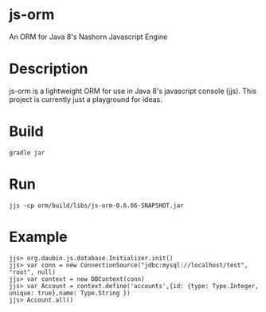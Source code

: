 # js-orm
An ORM for Java 8's Nashorn Javascript Engine

Description
======

js-orm is a lightweight ORM for use in Java 8's javascript console (jjs).
This project is currently just a playground for ideas.

Build
======

    gradle jar
    
Run
=======

    jjs -cp orm/build/libs/js-orm-0.6.66-SNAPSHOT.jar
    
    
Example
=====
    jjs> org.daubin.js.database.Initializer.init()
    jjs> var conn = new ConnectionSource("jdbc:mysql://localhost/test", "root", null)
    jjs> var context = new DBContext(conn)
    jjs> var Account = context.define('accounts',{id: {type: Type.Integer, unique: true},name: Type.String })
    jjs> Account.all()